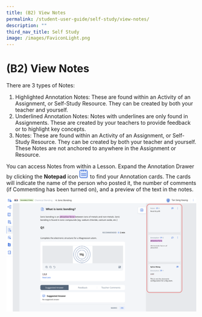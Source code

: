 ```yaml
---
title: (B2) View Notes
permalink: /student-user-guide/self-study/view-notes/
description: ""
third_nav_title: Self Study
image: /images/FaviconLight.png
---
```

<h1 id="-2-view-notes">(B2) View Notes</h1>
<p>There are 3 types of Notes:</p>
<ol>
<li>Highlighted Annotation Notes: These are found within an Activity of an Assignment, or Self-Study Resource. They can be created by both your teacher and yourself.</li>
<li>Underlined Annotation Notes: Notes with underlines are only found in Assignments. These are created by your teachers to provide feedback or to highlight key concepts.</li>
<li>Notes: These are found within an Activity of an Assignment, or Self-Study Resource. They can be created by both your teacher and yourself. These Notes are not anchored to anywhere in the Assignment or Resource.</li>
</ol>
<p>You can access Notes from within a Lesson. Expand the Annotation Drawer by clicking the <strong>Notepad</strong> icon <img style="width:1.5rem; display: inline;" src="/images/Icons/Note.svg"> to find your Annotation cards. The cards will indicate the name of the person who posted it, the number of comments (if Commenting has been turned on), and a preview of the text in the notes.</p>
<p><img src="/images/1Student/SS-ViewNotes.png"></p>
